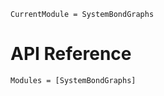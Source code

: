 ```@meta
CurrentModule = SystemBondGraphs
```

# API Reference

```@autodocs
Modules = [SystemBondGraphs]
```